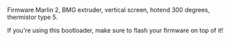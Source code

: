 Firmware Marlin 2, BMG extruder, vertical screen, hotend 300 degrees, thermistor type 5.

If you're using this bootloader, make sure to flash your firmware on top of it!
